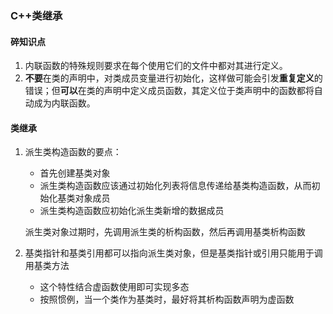 ### C++类继承

#### 碎知识点

1. 内联函数的特殊规则要求在每个使用它们的文件中都对其进行定义。
2. **不要**在类的声明中，对类成员变量进行初始化，这样做可能会引发**重复定义**的错误；但**可以**在类的声明中定义成员函数，其定义位于类声明中的函数都将自动成为内联函数。



#### 类继承

1. 派生类构造函数的要点：

   - 首先创建基类对象
   - 派生类构造函数应该通过初始化列表将信息传递给基类构造函数，从而初始化基类对象成员
   - 派生类构造函数应初始化派生类新增的数据成员

   派生类对象过期时，先调用派生类的析构函数，然后再调用基类析构函数

2. 基类指针和基类引用都可以指向派生类对象，但是基类指针或引用只能用于调用基类方法

   - 这个特性结合虚函数使用即可实现多态
   - 按照惯例，当一个类作为基类时，最好将其析构函数声明为虚函数
